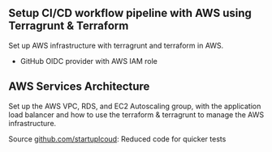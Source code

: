 ## Setup CI/CD workflow pipeline with AWS using Terragrunt & Terraform

Set up AWS infrastructure with terragrunt and terraform in AWS.

- GitHub OIDC provider with AWS IAM role

## AWS Services Architecture

Set up the AWS VPC, RDS, and EC2 Autoscaling group, with the application load balancer and how to use the terraform & terragrunt to manage the AWS infrastructure.

Source [github.com/startuplcoud](https://github.com/startuplcoud/infra-multi-account-region-startup-kit): Reduced code for quicker tests
